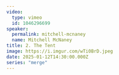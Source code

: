 ```yaml
---
video:
  type: vimeo
  id: 1046296699
speaker:
  permalink: mitchell-mcnaney
  name: Mitchell McNaney
title: 2. The Tent
image: https://i.imgur.com/wTi0BrD.jpeg
date: 2025-01-12T14:30:00.000Z
series: "merge"
---
```


